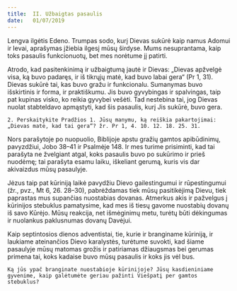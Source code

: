 ```yaml
---
title:  II. Užbaigtas pasaulis
date:   01/07/2019
---
```


Lengva ilgėtis Edeno. Trumpas sodo, kurį Dievas sukūrė kaip namus Adomui ir Ievai, aprašymas įžiebia ilgesį mūsų širdyse. Mums nesuprantama, kaip toks pasaulis funkcionuotų, bet mes norėtume jį patirti.

Atrodo, kad pasitenkinimą ir užbaigtumą jautė ir Dievas: „Dievas apžvelgė visa, ką buvo padaręs, ir iš tikrųjų matė, kad buvo labai gera“ (Pr 1, 31). Dievas sukūrė tai, kas buvo gražu ir funkcionalu. Sumanymas buvo išskirtinis ir forma, ir praktiškumu. Jis buvo gyvybingas ir spalvingas, taip pat kupinas visko, ko reikia gyvybei vešėti. Tad nestebina tai, jog Dievas nuolat stabteldavo apmąstyti, kad šis pasaulis, kurį Jis sukūrė, buvo gera.

`2. Perskaitykite Pradžios 1. Jūsų manymu, ką reiškia pakartojimai: „Dievas matė, kad tai gera“? žr. Pr 1, 4. 10. 12. 18. 25. 31.`

Nors parašytoje po nuopuolio, Biblijoje apstu gražių gamtos apibūdinimų, pavyzdžiui, Jobo 38–41 ir Psalmėje 148. Ir mes turime prisiminti, kad tai parašyta ne žvelgiant atgal, koks pasaulis buvo po sukūrimo ir prieš nuodėmę; tai parašyta esamu laiku, iškeliant gerumą, kuris vis dar akivaizdus mūsų pasaulyje.

Jėzus taip pat kūriniją laikė pavydžiu Dievo gailestingumui ir rūpestingumui (žr., pvz., Mt 6, 26. 28–30), pabrėždamas tiek mūsų pasitikėjimą Dievu, tiek paprastas mus supančias nuostabias dovanas. Atmerkus akis ir pažvelgus į kūrinijos stebuklus pamatysime, kad mes iš tiesų gavome nuostabių dovanų iš savo Kūrėjo. Mūsų reakcija, net išmėginimų metu, turėtų būti dėkingumas ir nuolankus paklusnumas dovanų Davėjui.

Kaip septintosios dienos adventistai, tie, kurie ir branginame kūriniją, ir laukiame ateinančios Dievo karalystės, turėtume suvokti, kad šiame pasaulyje mūsų matomas grožis ir patiriamas džiaugsmas bei gerumas primena tai, koks kadaise buvo mūsų pasaulis ir koks jis vėl bus.

`Ką jūs ypač branginate nuostabioje kūrinijoje? Jūsų kasdieniniame gyvenime, kaip galėtumėte geriau pažinti Viešpatį per gamtos stebuklus?`
